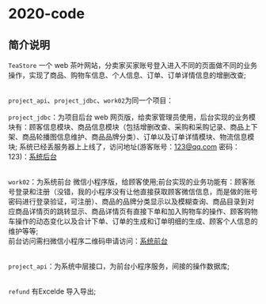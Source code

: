 # 2020-code

## 简介说明

`TeaStore` 一个 web 茶叶网站，分卖家买家账号登入进入不同的页面做不同的业务操作，实现了商品、购物车信息、个人信息、订单、订单详情信息的增删改查;</br></br>

`project_api`、`project_jdbc`、`work02`为同一个项目：</br>

`project_jdbc`：为项目后台 web 网页版，给卖家管理员使用，后台实现的业务模块有：顾客信息模块、商品信息模块（包括增删改查、采购和采购记录、商品上下架、商品轮播图信息维护、商品品牌分类）、订单以及订单详情模块、物流信息模块; 系统已经丢服务器上上线了，访问地址(游客账号：123@qq.com 密码：123)：[系统后台](https://www.cxysl.cn/project_jdbc)  </br></br>

`work02`：为系统前台 微信小程序版，给顾客使用;前台实现的业务功能有：顾客账号登录和注册（没错，我的小程序没有让他直接获取顾客微信信息，而是做的账号密码进行登录验证，可注册）、商品的品牌分类显示以及模糊查询、商品目录到对应商品详情页的跳转显示、商品详情页有直接下单和加入购物车的操作、顾客购物车操作的动态变化以及合计下单、订单的生成和订单明细的生成、顾客个人信息的维护等等;</br>
前台访问需扫微信小程序二维码申请访问：[系统前台](https://www.cxysl.cn/cxysl_wx.jpg)</br></br>


`project_api`：为系统中层接口，为前台小程序服务，间接的操作数据库;</br></br>

`refund` 有Excelde 导入导出;</br></br>
